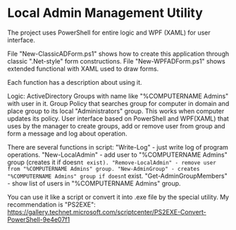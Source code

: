 # Local Admin Management Utility

The project uses PowerShell for entire logic and WPF (XAML) for user interface.

File "New-ClassicADForm.ps1" shows how to create this application through classic ".Net-style" form constructions.
File "New-WPFADForm.ps1" shows extended functional with XAML used to draw forms.

Each function has a description about using it.

Logic:
ActiveDirectory Groups with name like "%COMPUTERNAME Admins" with user in it.
Group Policy that searches group for computer in domain and place group to its local "Administrators" group. This works when computer updates its policy.
User interface based on PowerShell and WPF(XAML) that uses by the manager to create groups, add or remove user from group and form a message and log about operation.

There are several functions in script:
"Write-Log" - just write log of program operations.
"New-LocalAdmin" - add user to "%COMPUTERNAME Admins" group (creates it if doesn`t exist).
"Remove-LocalAdmin" - remove user from "%COMPUTERNAME Admins" group.
"New-AdminGroup" - creates "%COMPUTERNAME Admins" group if doesn`t exist.
"Get-AdminGroupMembers" - show list of users in "%COMPUTERNAME Admins" group.

You can use it like a script or convert it into .exe file by the special utility. My recommendation is "PS2EXE": https://gallery.technet.microsoft.com/scriptcenter/PS2EXE-Convert-PowerShell-9e4e07f1